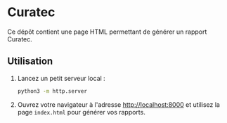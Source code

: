 # Curatec

Ce dépôt contient une page HTML permettant de générer un rapport Curatec.

## Utilisation

1. Lancez un petit serveur local :
   ```bash
   python3 -m http.server
   ```
2. Ouvrez votre navigateur à l'adresse [http://localhost:8000](http://localhost:8000)
   et utilisez la page `index.html` pour générer vos rapports.
